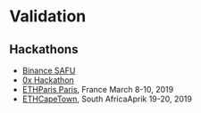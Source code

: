 # Validation

## Hackathons

* [Binance SAFU](https://www.binancefair.com/safu-hackathon/)
* [0x Hackathon](https://coinlist.co/build/0x)
* [ETHParis Paris](https://ethparis.com/), France March 8-10, 2019
* [ETHCapeTown](https://ethcapetown.com/), South AfricaAprik 19-20, 2019



